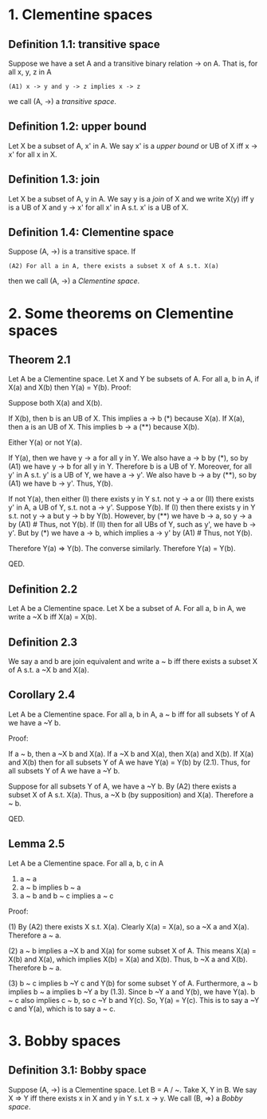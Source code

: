 # 1. Clementine spaces

## Definition 1.1: transitive space

Suppose we have a set A and a transitive binary relation -> on A. That is, for all x, y, z in A

    (A1) x -> y and y -> z implies x -> z

we call (A, ->) a *transitive space*.

## Definition 1.2: upper bound

Let X be a subset of A, x' in A. We say x' is a *upper bound* or UB of X iff x -> x' for all x in X.

## Definition 1.3: join

Let X be a subset of A, y in A. We say y is a *join* of X and we write X(y) iff y is a UB of X 
and y -> x' for all x' in A s.t. x' is a UB of X.

## Definition 1.4: Clementine space

Suppose (A, ->) is a transitive space. If

    (A2) For all a in A, there exists a subset X of A s.t. X(a)

then we call (A, ->) a *Clementine space*.

# 2. Some theorems on Clementine spaces

## Theorem 2.1

Let A be a Clementine space. Let X and Y be subsets of A. For all a, b in A, if X(a) and X(b) then Y(a) = Y(b).
Proof:

Suppose both X(a) and X(b).

If X(b), then b is an UB of X. This implies a -> b (*) because X(a).
If X(a), then a is an UB of X. This implies b -> a (**) because X(b).

Either Y(a) or not Y(a).

If Y(a), then we have y -> a for all y in Y. We also have a -> b by (*), so by (A1) we have y -> b for all 
y in Y. Therefore b is a UB of Y. Moreover, for all y' in A s.t. y' is a UB of Y, we have a -> y'. We also
have b -> a by (**), so by (A1) we have b -> y'. Thus, Y(b).

If not Y(a), then either (I) there exists y in Y s.t. not y -> a or (II) there exists y' in A, a UB
of Y, s.t. not a -> y'. Suppose Y(b). If (I) then there exists y in Y s.t. not y -> a but y -> b by Y(b). 
However, by (**) we have b -> a, so y -> a by (A1) # Thus, not Y(b). If (II) then for all UBs of Y,
such as y', we have b -> y'. But by (*) we have a -> b, which implies a -> y' by (A1) # Thus, not Y(b).

Therefore Y(a) => Y(b). The converse similarly. Therefore Y(a) = Y(b).

QED.

## Definition 2.2

Let A be a Clementine space. Let X be a subset of A. For all a, b in A, we write a ~X b iff X(a) = X(b).

## Definition 2.3

We say a and b are join equivalent and write a ~ b iff there exists a subset X of A s.t. a ~X b and X(a).

## Corollary 2.4

Let A be a Clementine space. For all a, b in A, a ~ b iff for all subsets Y of A we have a ~Y b.

Proof:

If a ~ b, then a ~X b and X(a). If a ~X b and X(a), then X(a) and X(b). If X(a) and X(b) then for all 
subsets Y of A we have Y(a) = Y(b) by (2.1). Thus, for all subsets Y of A we have a ~Y b.

Suppose for all subsets Y of A, we have a ~Y b. By (A2) there exists a subset X of A s.t. X(a).
Thus, a ~X b (by supposition) and X(a). Therefore a ~ b.

QED.

## Lemma 2.5

Let A be a Clementine space. For all a, b, c in A

1. a ~ a
2. a ~ b implies b ~ a
3. a ~ b and b ~ c implies a ~ c

Proof:

(1) By (A2) there exists X s.t. X(a). Clearly X(a) = X(a), so a ~X a and X(a). Therefore a ~ a.

(2) a ~ b implies a ~X b and X(a) for some subset X of A. This means X(a) = X(b) and X(a), which implies
X(b) = X(a) and X(b). Thus, b ~X a and X(b). Therefore b ~ a.

(3) b ~ c implies b ~Y c and Y(b) for some subset Y of A. Furthermore, a ~ b implies b ~ a implies b ~Y a by (1.3). 
Since b ~Y a and Y(b), we have Y(a). b ~ c also implies c ~ b, so c ~Y b and Y(c). So, Y(a) = Y(c). This is to say
a ~Y c and Y(a), which is to say a ~ c.

# 3. Bobby spaces

## Definition 3.1: Bobby space

Suppose (A, ->) is a Clementine space. Let B = A / ~. Take X, Y in B. We say X => Y iff there exists x in X
and y in Y s.t. x -> y. We call (B, =>) a *Bobby space*.

